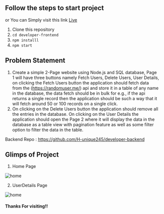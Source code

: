 ## Follow the steps to start project
or You can Simply visit this link [Live]("https://developer-frontend.vercel.app/)

1. Clone this repository
2. ``` cd developer-frontend ```
3. ``` npm installl ```
4. ``` npm start ```


## Problem Statement 
1. Create a simple 2-Page website using Node.js and SQL database, Page 1 will have three
buttons namely Fetch Users, Delete Users, User Details, on clicking the Fetch Users button the
application should fetch data from the (https://randomuser.me/) api and store it in a table of any
name in the database, the data fetch should be in bulk for e.g., if the api returns a single record
then the application should be such a way that it will fetch around 50 or 100 records on a single
click.
2. On clicking on the Delete Users button the application should remove all the entries in the
database. On clicking on the User Details the application should open the Page 2 where it will
display the data in the database as a table view with pagination feature as well as some filter
option to filter the data in the table.

Backend Repo : https://github.com/H-unique245/developer-backend

## Glimps of Project

1. Home Page

<img src="https://i.imgur.com/MazdLn0.png" alt="home"/>

2. UserDetails Page

<img src="https://i.imgur.com/yfyeF1v.png" alt="home"/>


#### Thanks For visiting!!